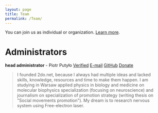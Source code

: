 ```yaml
---
layout: page
title: Team
permalink: /Team/
---
```

You can join us as individual or organization. [Learn more](/join).

# Administrators 

**head administrator** - Piotr Putyło 
[Verified](https://www.facebook.com/piotr.putylo) [E-mail](mailto:founder@2do.net) [GitHub](https://github.com/2do-net) [Donate](https://www.paypal.me/piotrputylo) 

> I founded 2do.net, because I always had multiple ideas and lacked skills, knowledge, resources and time to make them happen. I am studying in Warsaw applied physics in biology and medicine on molecular biophysics specialization (focusing on neuroscience) and journalism on specialization of promotion strategy (writing thesis on "Social movements promotion"). My dream is to research nervous system using Free-electron laser.
